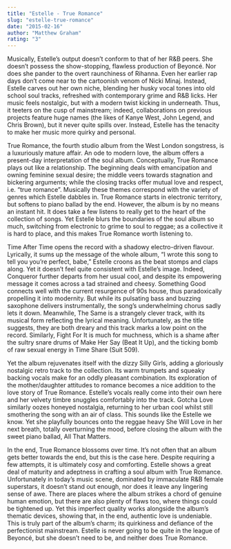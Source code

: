 ```yaml
---
title: "Estelle - True Romance"
slug: "estelle-true-romance"
date: "2015-02-16"
author: "Matthew Graham"
rating: "3"
---
```


Musically, Estelle’s output doesn’t conform to that of her R&B peers. She doesn’t possess the show-stopping, flawless production of Beyoncé. Nor does she pander to the overt raunchiness of Rihanna. Even her earlier rap days don’t come near to the cartoonish venom of Nicki Minaj. Instead, Estelle carves out her own niche, blending her husky vocal tones into old school soul tracks, refreshed with contemporary grime and R&B licks. Her music feels nostalgic, but with a modern twist kicking in underneath. Thus, it teeters on the cusp of mainstream; indeed, collaborations on previous projects feature huge names (the likes of Kanye West, John Legend, and Chris Brown), but it never quite spills over. Instead, Estelle has the tenacity to make her music more quirky and personal.

True Romance, the fourth studio album from the West London songstress, is a luxuriously mature affair. An ode to modern love, the album offers a present-day interpretation of the soul album. Conceptually, True Romance plays out like a relationship. The beginning deals with emancipation and owning feminine sexual desire; the middle veers towards stagnation and bickering arguments; while the closing tracks offer mutual love and respect, i.e. “true romance”. Musically these themes correspond with the variety of genres which Estelle dabbles in. True Romance starts in electronic territory, but softens to piano ballad by the end. However, the album is by no means an instant hit. It does take a few listens to really get to the heart of the collection of songs. Yet Estelle blurs the boundaries of the soul album so much, switching from electronic to grime to soul to reggae; as a collective it is hard to place, and this makes True Romance worth listening to.

Time After Time opens the record with a shadowy electro-driven flavour. Lyrically, it sums up the message of the whole album, “I wrote this song to tell you you’re perfect, babe,” Estelle croons as the beat stomps and claps along. Yet it doesn’t feel quite consistent with Estelle’s image. Indeed, Conqueror further departs from her usual cool, and despite its empowering message it comes across a tad strained and cheesy. Something Good connects well with the current resurgence of 90s house, thus paradoxically propelling it into modernity. But while its pulsating bass and buzzing saxophone delivers instrumentally, the song’s underwhelming chorus sadly lets it down. Meanwhile, The Same is a strangely clever track, with its musical form reflecting the lyrical meaning. Unfortunately, as the title suggests, they are both dreary and this track marks a low point on the record. Similarly, Fight For It is much for muchness, which is a shame after the sultry snare drums of Make Her Say (Beat It Up), and the ticking bomb of raw sexual energy in Time Share (Suit 509).

Yet the album rejuvenates itself with the dizzy Silly Girls, adding a gloriously nostalgic retro track to the collection. Its warm trumpets and squeaky backing vocals make for an oddly pleasant combination. Its exploration of the mother/daughter attitudes to romance becomes a nice addition to the love story of True Romance. Estelle’s vocals really come into their own here and her velvety timbre snuggles comfortably into the track. Gotcha Love similarly oozes honeyed nostalgia, returning to her urban cool whilst still smothering the song with an air of class. This sounds like the Estelle we know. Yet she playfully bounces onto the reggae heavy She Will Love in her next breath, totally overturning the mood, before closing the album with the sweet piano ballad, All That Matters.

In the end, True Romance blossoms over time. It’s not often that an album gets better towards the end, but this is the case here. Despite requiring a few attempts, it is ultimately cosy and comforting. Estelle shows a great deal of maturity and adeptness in crafting a soul album with True Romance. Unfortunately in today’s music scene, dominated by immaculate R&B female superstars, it doesn’t stand out enough, nor does it leave any lingering sense of awe. There are places where the album strikes a chord of genuine human emotion, but there are also plenty of flaws too, where things could be tightened up. Yet this imperfect quality works alongside the album’s thematic devices, showing that, in the end, authentic love is undeniable. This is truly part of the album’s charm; its quirkiness and defiance of the perfectionist mainstream. Estelle is never going to be quite in the league of Beyoncé, but she doesn’t need to be, and neither does True Romance.
